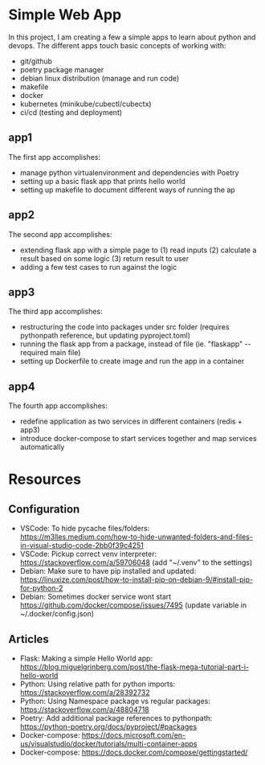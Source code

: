# Simple Web App

In this project, I am creating a few a simple apps to learn about python and devops.
The different apps touch basic concepts of working with:
* git/github
* poetry package manager
* debian linux distribution (manage and run code)
* makefile
* docker
* kubernetes (minikube/cubectl/cubectx)
* ci/cd (testing and deployment)

## app1
The first app accomplishes:
* manage python virtualenvironment and dependencies with Poetry
* setting up a basic flask app that prints hello world
* setting up makefile to document different ways of running the ap

## app2
The second app accomplishes:
* extending flask app with a simple page to (1) read inputs (2) calculate a result based on some logic (3) return result to user
* adding a few test cases to run against the logic

## app3
The third app accomplishes:
* restructuring the code into packages under src folder (requires pythonpath reference, but updating pyproject.toml)
* running the flask app from a package, instead of file (ie. "flaskapp" -- required main file)
* setting up Dockerfile to create image and run the app in a container

## app4
The fourth app accomplishes:
* redefine application as two services in different containers (redis + app3)
* introduce docker-compose to start services together and map services automatically

# Resources

## Configuration

* VSCode: To hide pycache files/folders: https://m3lles.medium.com/how-to-hide-unwanted-folders-and-files-in-visual-studio-code-2bb0f39c4251
* VSCode: Pickup correct venv interpreter: https://stackoverflow.com/a/59706048 (add "~/.venv" to the settings)
* Debian: Make sure to have pip installed and updated: https://linuxize.com/post/how-to-install-pip-on-debian-9/#install-pip-for-python-2
* Debian: Sometimes docker service wont start https://github.com/docker/compose/issues/7495 (update variable in ~/.docker/config.json)

## Articles

* Flask: Making a simple Hello World app: https://blog.miguelgrinberg.com/post/the-flask-mega-tutorial-part-i-hello-world
* Python: Using relative path for python imports: https://stackoverflow.com/a/28392732
* Python: Using Namespace package vs regular packages: https://stackoverflow.com/a/48804718
* Poetry: Add additional package references to pythonpath: https://python-poetry.org/docs/pyproject/#packages
* Docker-compose: https://docs.microsoft.com/en-us/visualstudio/docker/tutorials/multi-container-apps
* Docker-compose: https://docs.docker.com/compose/gettingstarted/
